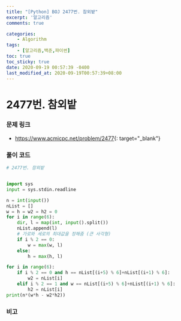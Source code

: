 ```yaml
---
title: "[Python] BOJ 2477번. 참외밭"
excerpt: '알고리즘'
comments: true

categories:
    - Algorithm
tags:
    - [알고리즘,백준,파이썬]
toc: true
toc_sticky: true
date: 2020-09-19 00:57:39 -0400
last_modified_at: 2020-09-19T00:57:39+08:00
---
```


# 2477번. 참외밭

### 문제 링크
- <https://www.acmicpc.net/problem/2477>{: target="\_blank"}

### 풀이 코드

```python
# 2477번. 참외밭


import sys
input = sys.stdin.readline

n = int(input())
nList = []
w = h = w2 = h2 = 0
for i in range(6):
    dir, l = map(int, input().split())
    nList.append(l)
    # 가로와 세로의 최대값을 정해줌 (큰 사각형)
    if i % 2 == 0:
        w = max(w, l)
    else:
        h = max(h, l)

for i in range(6):
    if i % 2 == 0 and h == nList[(i+5) % 6]+nList[(i+1) % 6]:
        w2 = nList[i]
    elif i % 2 == 1 and w == nList[(i+5) % 6]+nList[(i+1) % 6]:
        h2 = nList[i]
print(n*(w*h - w2*h2))
```

### 비고